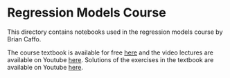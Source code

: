 # Regression Models Course
This directory contains notebooks used in the regression models course by Brian Caffo.

The course textbook is available for free [here](https://leanpub.com/regmods) and the video lectures are available on Youtube [here](https://www.youtube.com/playlist?list=PLpl-gQkQivXjqHAJd2t-J_One_fYE55tC). Solutions of the exercises in the textbook are available on Youtube [here](https://www.youtube.com/playlist?list=PLpl-gQkQivXji7JK1OP1qS7zalwUBPrX0).